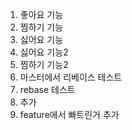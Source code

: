 1. 좋아요 기능
2. 찜하기 기능
3. 싫어요 기능
4. 싫어요 기능2
5. 찜하기 기능2
6. 마스터에서 리베이스 테스트
7. rebase 테스트
8. 추가
9. feature에서 빠트린거 추가